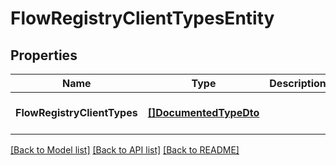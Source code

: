 # FlowRegistryClientTypesEntity

## Properties
Name | Type | Description | Notes
------------ | ------------- | ------------- | -------------
**FlowRegistryClientTypes** | [**[]DocumentedTypeDto**](DocumentedTypeDTO.md) |  | [optional] [default to null]

[[Back to Model list]](../README.md#documentation-for-models) [[Back to API list]](../README.md#documentation-for-api-endpoints) [[Back to README]](../README.md)


